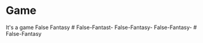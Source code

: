 # Game
It's a game
False Fantasy
#   F a l s e - F a n t a s t -  
   F a l s e - F a n t a s y -  
   F a l s e - F a n t a s y -  
 #   F a l s e - F a n t a s y  
 